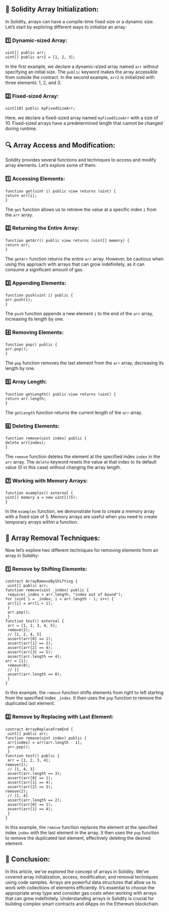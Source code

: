 ## 🧱 Solidity Array Initialization:

In Solidity, arrays can have a compile-time fixed size or a dynamic size. Let’s start by exploring different ways to initialize an array:

### 1️⃣ Dynamic-sized Array:

```solidity
uint[] public arr;
uint[] public arr2 = [1, 2, 3];
```

In the first example, we declare a dynamic-sized array named `arr` without specifying an initial size. The `public` keyword makes the array accessible from outside the contract. In the second example, `arr2` is initialized with three elements: 1, 2, and 3.

### 2️⃣ Fixed-sized Array:

```solidity
uint[10] public myFixedSizeArr;
```

Here, we declare a fixed-sized array named `myFixedSizeArr` with a size of 10. Fixed-sized arrays have a predetermined length that cannot be changed during runtime.

## 🔍 Array Access and Modification:

Solidity provides several functions and techniques to access and modify array elements. Let’s explore some of them:

### 1️⃣ Accessing Elements:

```solidity
function get(uint i) public view returns (uint) {
return arr[i];
}
```

The `get` function allows us to retrieve the value at a specific index `i` from the `arr` array.

### 2️⃣ Returning the Entire Array:

```solidity
function getArr() public view returns (uint[] memory) {
return arr;
}
```

The `getArr` function returns the entire `arr` array. However, be cautious when using this approach with arrays that can grow indefinitely, as it can consume a significant amount of gas.

### 3️⃣ Appending Elements:

```solidity
function push(uint i) public {
arr.push(i);
}
```

The `push` function appends a new element `i` to the end of the `arr` array, increasing its length by one.

### 4️⃣ Removing Elements:

```solidity
function pop() public {
arr.pop();
}
```

The `pop` function removes the last element from the `arr` array, decreasing its length by one.

### 5️⃣ Array Length:

```solidity
function getLength() public view returns (uint) {
return arr.length;
}
```

The `getLength` function returns the current length of the `arr` array.

### 6️⃣ Deleting Elements:

```solidity
function remove(uint index) public {
delete arr[index];
}
```

The `remove` function deletes the element at the specified index `index` in the `arr` array. The `delete` keyword resets the value at that index to its default value (0 in this case) without changing the array length.

### 7️⃣ Working with Memory Arrays:

```solidity
function examples() external {
uint[] memory a = new uint[](5);
}
```

In the `examples` function, we demonstrate how to create a memory array with a fixed size of 5. Memory arrays are useful when you need to create temporary arrays within a function.

## 🔀 Array Removal Techniques:

Now let’s explore two different techniques for removing elements from an array in Solidity:

### 1️⃣ Remove by Shifting Elements:

```
contract ArrayRemoveByShifting {
 uint[] public arr;
function remove(uint _index) public {
 require(_index < arr.length, "index out of bound");
for (uint i = _index; i < arr.length - 1; i++) {
 arr[i] = arr[i + 1];
 }
 arr.pop();
 }
function test() external {
 arr = [1, 2, 3, 4, 5];
 remove(2);
 // [1, 2, 4, 5]
 assert(arr[0] == 1);
 assert(arr[1] == 2);
 assert(arr[2] == 4);
 assert(arr[3] == 5);
 assert(arr.length == 4);
arr = [1];
 remove(0);
 // []
 assert(arr.length == 0);
 }
}
```

In this example, the `remove` function shifts elements from right to left starting from the specified index `_index`. It then uses the `pop` function to remove the duplicated last element.

### 2️⃣ Remove by Replacing with Last Element:

```
contract ArrayReplaceFromEnd {
 uint[] public arr;
function remove(uint index) public {
 arr[index] = arr[arr.length - 1];
 arr.pop();
 }
function test() public {
 arr = [1, 2, 3, 4];
remove(1);
 // [1, 4, 3]
 assert(arr.length == 3);
 assert(arr[0] == 1);
 assert(arr[1] == 4);
 assert(arr[2] == 3);
remove(2);
 // [1, 4]
 assert(arr.length == 2);
 assert(arr[0] == 1);
 assert(arr[1] == 4);
 }
}
```

In this example, the `remove` function replaces the element at the specified index `index` with the last element in the array. It then uses the `pop` function to remove the duplicated last element, effectively deleting the desired element.

## 📝 Conclusion:

In this article, we’ve explored the concept of arrays in Solidity. We’ve covered array initialization, access, modification, and removal techniques using code samples. Arrays are powerful data structures that allow us to work with collections of elements efficiently. It’s essential to choose the appropriate array type and consider gas costs when working with arrays that can grow indefinitely. Understanding arrays in Solidity is crucial for building complex smart contracts and dApps on the Ethereum blockchain.
